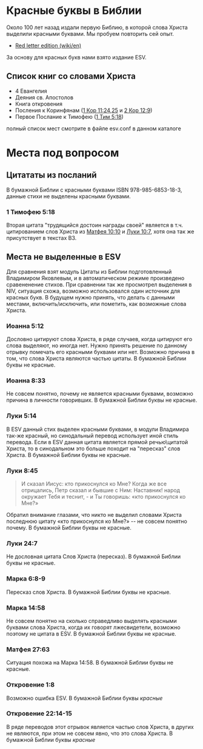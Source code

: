 # Красные буквы в Библии
Около 100 лет назад издали первую Библию, в которой слова Христа выделили красными буквами. Мы пробуем повторить сей опыт. 

* [Red letter edition (wiki/en)](https://en.wikipedia.org/wiki/Red_letter_edition)

За основу для красных букв нами взято издание ESV.

## Список книг со словами Христа
* 4 Евангелия
* Деяния св. Апостолов
* Книга откровения
* Посления к Коринфянам ([1 Кор 11:24](https://www.bible.ru/1corinthians-11.24/),[25](https://www.bible.ru/1corinthians-11.25/) и [2 Кор 12:9](https://www.bible.ru/2corinthians-12.9/))
* Первое Послание к Тимофею ([1 Тим 5:18](https://www.bible.ru/1timothy-5.18/))

полный список мест смотрите в файле esv.conf в данном каталоге

# Места под вопросом
## Цитататы из посланий
В бумажной Библии с красными буквами ISBN 978-985-6853-18-3, данные стихи не выделены красными буквами.

### 1 Тимофею 5:18
Вторая цитата "трудящийся достоин награды своей" является в т.ч. цитированием слов Христа из [Матфея 10:10](https://www.bible.ru/matthew-10.10/) и [Луки 10:7](https://www.bible.ru/luke-10.7/), хотя она так же присутствует в текстах ВЗ.

## Места не выделенные в ESV

Для сравнения взят модуль Цитаты из Библии подготовленный Владимиром Яковлевым, и в автоматическом режиме произведено сравененение стихов. При сравнении так же просмотрел выделения в NIV, ситуация схожа, возможно использовался один источник для красных букв. В будущем нужно принять, что делать с данными местами, включить/исключить, или пометить, как возможные слова Христа.

### Иоанна 5:12
Дословно цитируют слова Христа, в ряде случаев, когда цитируют его слова выделяют, но иногда нет. Нужно принять решение по данному отрывку помечать его красными буквами или нет. Возможно причина в том, что слова Христа являются частью цитаты.
В бумажной Библии буквы не красные.

### Иоанна 8:33
Не совсем понятно, почему не является красными буквами, возможно причина в личности говоривших.
В бумажной Библии буквы не красные.

### Луки 5:14
В ESV данный стих выделен красными буквами, в модули Владимира так-же красный, но синодальный перевод использует иной стиль перевода. Если в ESV данная цитата является прямой речью\цитатой Христа, то в синодальном это больше походит на "пересказ" слов Христа.
В бумажной Библии буквы не красные.

### Луки 8:45
> И сказал Иисус: кто прикоснулся ко Мне? Когда же все отрицались, Петр сказал и бывшие с Ним: Наставник! народ окружает Тебя и теснит, - и Ты говоришь: «кто прикоснулся ко Мне?»

Обратил внимание глазами, что никто не выделил словами Христа последнюю цитату «кто прикоснулся ко Мне?» -- не совсем понятно почему.
В бумажной Библии буквы не красные.

### Луки 24:7
Не дословная цитата Слов Христа (пересказ).
В бумажной Библии буквы не красные.

### Марка 6:8-9
Пересказ слов Христа.
В бумажной Библии буквы не красные.

### Марка 14:58
Не совсем понятно на сколько справедливо выделять красными буквами слова Христа, когда их говорят лжесвидетели, возможно поэтому не цитата в ESV.
В бумажной Библии буквы не красные.

### Матфея 27:63
Ситуация похожа на Марка 14:58.
В бумажной Библии буквы не красные.

### Откровение 1:8
Возможно ошибка ESV.
В бумажной Библии буквы *красные*

### Откровение 22:14-15
В ряде переводов этот отрывок является частью слов Христа, в других не являются, при этом не совсем явно, что это слова Христа.
В бумажной Библии буквы *красные*
